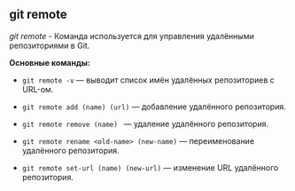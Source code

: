 ## git remote
*git remote* - Команда используется для управления удалёнными репозиториями в Git. 

**Основные команды:**

* ``` git remote -v ``` — выводит список имён удалённых репозиториев c URL-ом.

* ```git remote add (name) (url)``` — добавление удалённого репозитория.

* ```git remote remove (name) ``` — удаление удалённого репозитория.

* ``` git remote rename <old-name> (new-name) ``` — переименование удалённого репозитория.

* ``` git remote set-url (name) (new-url) ``` — изменение URL удалённого репозитория.